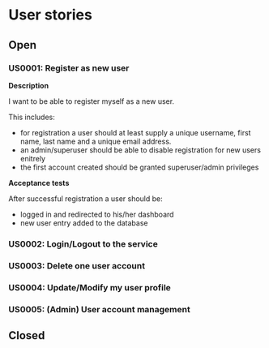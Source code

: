 # User stories

## Open

### US0001: Register as new user

**Description**

I want to be able to register myself as a new user.

This includes:

  * for registration a user should at least supply a unique username, first name, last name and a unique email address.
  * an admin/superuser should be able to disable registration for new users enitrely
  * the first account created should be granted superuser/admin privileges

**Acceptance tests**

After successful registration a user should be:

  * logged in and redirected to his/her dashboard
  * new user entry added to the database
  
### US0002: Login/Logout to the service

### US0003: Delete one user account

### US0004: Update/Modify my user profile

### US0005: (Admin) User account management

## Closed
